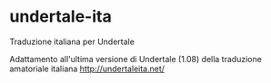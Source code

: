 # undertale-ita
Traduzione italiana per Undertale

Adattamento all'ultima versione di Undertale (1.08) della traduzione amatoriale italiana http://undertaleita.net/
